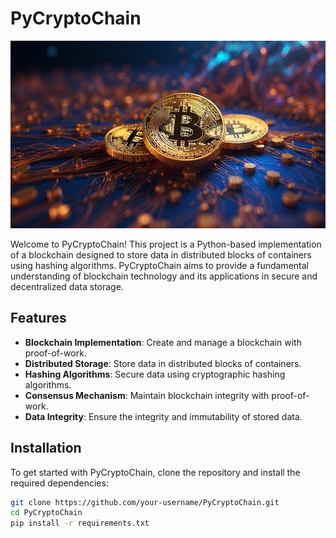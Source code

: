 # PyCryptoChain

<img src="https://github.com/devprnvk/PyCryptoChain/blob/main/bitcoin-8629504_1280.jpg?raw=true" alt="Bitcoin Circuit Board Cryptocurrency" width="600" height="300">

Welcome to PyCryptoChain! This project is a Python-based implementation of a blockchain designed to store data in distributed blocks of containers using hashing algorithms. PyCryptoChain aims to provide a fundamental understanding of blockchain technology and its applications in secure and decentralized data storage.

## Features

- **Blockchain Implementation**: Create and manage a blockchain with proof-of-work.
- **Distributed Storage**: Store data in distributed blocks of containers.
- **Hashing Algorithms**: Secure data using cryptographic hashing algorithms.
- **Consensus Mechanism**: Maintain blockchain integrity with proof-of-work.
- **Data Integrity**: Ensure the integrity and immutability of stored data.

## Installation

To get started with PyCryptoChain, clone the repository and install the required dependencies:

```bash
git clone https://github.com/your-username/PyCryptoChain.git
cd PyCryptoChain
pip install -r requirements.txt
